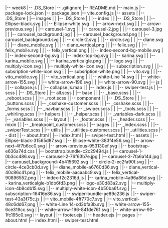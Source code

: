 |-- week8
    |-- .DS_Store
    |-- .gitignore
    |-- README.md
    |-- main.js
    |-- package-lock.json
    |-- package.json
    |-- vite.config.js
    |-- assets
    |   |-- .DS_Store
    |   |-- images
    |   |   |-- .DS_Store
    |   |   |-- index
    |   |       |-- .DS_Store
    |   |       |-- Ellipse-black.svg
    |   |       |-- Ellipse-white.svg
    |   |       |-- arrow-next.svg
    |   |       |-- arrow-previous.svg
    |   |       |-- carousel-1.svg
    |   |       |-- carousel-2.jpg
    |   |       |-- carousel-3.jpg
    |   |       |-- carousel_background.jpg
    |   |       |-- carousel_background.png
    |   |       |-- carousel_background.svg
    |   |       |-- circle-2.svg
    |   |       |-- circle.svg
    |   |       |-- diane.svg
    |   |       |-- diane_mobile.svg
    |   |       |-- diane_vertical.png
    |   |       |-- felix.svg
    |   |       |-- felix_mobile.svg
    |   |       |-- felix_vertical.png
    |   |       |-- index-second-bg-mobile.svg
    |   |       |-- index-second-bg.svg
    |   |       |-- index-top-bg.svg
    |   |       |-- karina.svg
    |   |       |-- karina_mobile.svg
    |   |       |-- karina_verticalgle.png
    |   |       |-- logo.svg
    |   |       |-- multiply-icon.svg
    |   |       |-- multiply-white-icon.svg
    |   |       |-- subscription.svg
    |   |       |-- subsription-white-icon.svg
    |   |       |-- subsription-white.png
    |   |       |-- vito.svg
    |   |       |-- vito_mobile.svg
    |   |       |-- vito_vertical.png
    |   |       |-- white-Line 14.svg
    |   |       |-- white-arrow-155.svg
    |   |       |-- white-arrow-196.svg
    |   |       |-- white-arrow-90.svg
    |   |-- js
    |   |   |-- collapse.js
    |   |   |-- collapse.js.map
    |   |   |-- index.js
    |   |   |-- swiper-test.js
    |   |-- scss
    |       |-- .DS_Store
    |       |-- all.scss
    |       |-- base
    |       |   |-- _base.scss
    |       |   |-- _reboot.scss
    |       |   |-- _root.scss
    |       |-- component
    |       |   |-- .DS_Store
    |       |   |-- _buttons.scss
    |       |   |-- _csshake-customer.scss
    |       |   |-- _csshake.scss
    |       |   |-- _forms.scss
    |       |   |-- _navbar.scss
    |       |   |-- _swiper.scss
    |       |   |-- _tools.scss
    |       |   |-- _whirling.scss
    |       |-- helpers
    |       |   |-- _helper.scss
    |       |   |-- _variables-dark.scss
    |       |   |-- _variables.scss
    |       |-- layout
    |       |   |-- _footer.scss
    |       |   |-- _header.scss
    |       |-- mixin
    |       |   |-- _breakpoint_customer.scss
    |       |-- pages
    |       |   |-- _index.scss
    |       |   |-- _swiperTest.scss
    |       |-- utilis
    |           |-- _utilities-customer.scss
    |           |-- _utilities.scss
    |-- dist
    |   |-- about.html
    |   |-- index.html
    |   |-- swiper-test.html
    |   |-- assets
    |       |-- Ellipse-black-31565d87.svg
    |       |-- Ellipse-white-383f4e56.svg
    |       |-- arrow-next-4f7b6cc0.svg
    |       |-- arrow-previous-953130ef.svg
    |       |-- bootstrap-e636a74d.css
    |       |-- bootstrap.bundle-c2c29494.js
    |       |-- carousel-1-0b3cc486.svg
    |       |-- carousel-2-76f63b7e.jpg
    |       |-- carousel-3-7fa6a14d.jpg
    |       |-- carousel_background-4b415692.svg
    |       |-- circle-2-ec2fa90f.svg
    |       |-- circle-4ce3cb0d.svg
    |       |-- diane_mobile-a6760d36.svg
    |       |-- diane_vertical-40c86c41.png
    |       |-- felix_mobile-aacaabc9.svg
    |       |-- felix_vertical-90896552.png
    |       |-- index-f2c2316d.js
    |       |-- karina_mobile-4a96a86d.svg
    |       |-- karina_verticalgle-b1db6fd3.png
    |       |-- logo-e30d83a2.svg
    |       |-- multiply-icon-4b9cdb15.svg
    |       |-- multiply-white-icon-4b50ba6f.svg
    |       |-- subscription-16416e86.svg
    |       |-- swiper-bundle-ae89c236.js
    |       |-- swiper-test-43a3f75c.js
    |       |-- vito_mobile-4ff770c7.svg
    |       |-- vito_vertical-48c6dd67.png
    |       |-- white-Line 14-cd3bfa3b.svg
    |       |-- white-arrow-155-6ce319cc.svg
    |       |-- white-arrow-196-841de761.svg
    |       |-- white-arrow-90-1fc195c0.svg
    |-- layout
    |   |-- footer.ejs
    |   |-- header.ejs
    |-- pages
        |-- about.html
        |-- index.html
        |-- swiper-test.html
